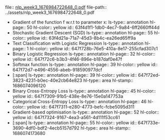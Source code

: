 file:: [nlp_week3_1676984722648_0.pdf](../assets/nlp_week3_1676984722648_0.pdf)
file-path:: ../assets/nlp_week3_1676984722648_0.pdf

- Gradient of the function f w.r.t to parameter x:
  ls-type:: annotation
  hl-page:: 50
  hl-color:: yellow
  id:: 63f4d1f1-1db0-4ec7-9a84-6ff2660ff44d
- Stochastic Gradient Descent (SGD)
  ls-type:: annotation
  hl-page:: 55
  hl-color:: yellow
  id:: 63f4d21a-71a7-45d3-8b4c-ea26ed65ff9a
- Text Classification with Logistic Regression
  ls-type:: annotation
  hl-page:: 1
  hl-color:: yellow
  id:: 647f728b-76e5-410a-8e17-255cfad307c1
- Binary Logistic Regression
  ls-type:: annotation
  hl-page:: 32
  hl-color:: yellow
  id:: 647f72c6-b3b3-4f46-896e-b187daf0e47f
- Softmax function
  ls-type:: annotation
  hl-page:: 39
  hl-color:: yellow
  id:: 647f72d7-e496-4556-abeb-918590977dcf
- [:span]
  ls-type:: annotation
  hl-page:: 39
  hl-color:: yellow
  id:: 647f72ed-3823-4231-b0ec-40e2cb64e823
  hl-type:: area
  hl-stamp:: 1686074096120
- Binary Cross-Entropy Loss
  ls-type:: annotation
  hl-page:: 45
  hl-color:: yellow
  id:: 647f7309-91b5-438e-8e76-15e0a147753a
- Categorical Cross-Entropy Loss
  ls-type:: annotation
  hl-page:: 46
  hl-color:: yellow
  id:: 647f7311-e280-4773-befc-fcbe5095d311
- Gradient-based optimisation
  ls-type:: annotation
  hl-page:: 52
  hl-color:: yellow
  id:: 647f7324-9167-4ea3-a561-4d111f53cc61
- [:span]
  ls-type:: annotation
  hl-page:: 55
  hl-color:: yellow
  id:: 647f733e-3690-4df0-bdf2-4ecb5157d792
  hl-type:: area
  hl-stamp:: 1686074173680